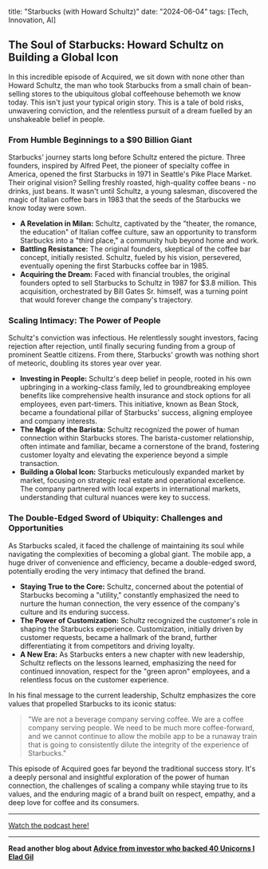 

title: "Starbucks (with Howard Schultz)"
date: "2024-06-04"
tags: [Tech, Innovation, AI]


## The Soul of Starbucks: Howard Schultz on Building a Global Icon

In this incredible episode of Acquired, we sit down with none other than Howard Schultz, the man who took Starbucks from a small chain of bean-selling stores to the ubiquitous global coffeehouse behemoth we know today. This isn't just your typical origin story. This is a tale of bold risks, unwavering conviction, and the relentless pursuit of a dream fuelled by an unshakeable belief in people.

### From Humble Beginnings to a $90 Billion Giant

Starbucks' journey starts long before Schultz entered the picture. Three founders, inspired by Alfred Peet, the pioneer of specialty coffee in America, opened the first Starbucks in 1971 in Seattle's Pike Place Market.  Their original vision? Selling freshly roasted, high-quality coffee beans - no drinks, just beans. It wasn't until Schultz, a young salesman, discovered the magic of Italian coffee bars in 1983 that the seeds of the Starbucks we know today were sown. 

* **A Revelation in Milan:**  Schultz, captivated by the "theater, the romance, the education" of Italian coffee culture, saw an opportunity to transform Starbucks into a "third place," a community hub beyond home and work. 
* **Battling Resistance:** The original founders, skeptical of the coffee bar concept, initially resisted. Schultz, fueled by his vision, persevered, eventually opening the first Starbucks coffee bar in 1985.
* **Acquiring the Dream:**  Faced with financial troubles, the original founders opted to sell Starbucks to Schultz in 1987 for $3.8 million. This acquisition, orchestrated by Bill Gates Sr. himself, was a turning point that would forever change the company's trajectory. 

### Scaling Intimacy: The Power of People

Schultz's conviction was infectious. He relentlessly sought investors, facing rejection after rejection, until finally securing funding from a group of prominent Seattle citizens. From there, Starbucks' growth was nothing short of meteoric, doubling its stores year over year.  

* **Investing in People:**  Schultz's deep belief in people, rooted in his own upbringing in a working-class family, led to groundbreaking employee benefits like comprehensive health insurance and stock options for all employees, even part-timers. This initiative, known as Bean Stock, became a foundational pillar of Starbucks' success, aligning employee and company interests.
* **The Magic of the Barista:**  Schultz recognized the power of human connection within Starbucks stores. The barista-customer relationship, often intimate and familiar, became a cornerstone of the brand, fostering customer loyalty and elevating the experience beyond a simple transaction. 
* **Building a Global Icon:**  Starbucks meticulously expanded market by market, focusing on strategic real estate and operational excellence. The company partnered with local experts in international markets, understanding that cultural nuances were key to success.  

### The Double-Edged Sword of Ubiquity: Challenges and Opportunities

As Starbucks scaled, it faced the challenge of maintaining its soul while navigating the complexities of becoming a global giant. The mobile app, a huge driver of convenience and efficiency, became a double-edged sword, potentially eroding the very intimacy that defined the brand.

* **Staying True to the Core:**  Schultz, concerned about the potential of Starbucks becoming a "utility," constantly emphasized the need to nurture the human connection, the very essence of the company's culture and its enduring success. 
* **The Power of Customization:** Schultz recognized the customer's role in shaping the Starbucks experience. Customization, initially driven by customer requests, became a hallmark of the brand, further differentiating it from competitors and driving loyalty.
* **A New Era:**  As Starbucks enters a new chapter with new leadership, Schultz reflects on the lessons learned, emphasizing the need for continued innovation, respect for the "green apron" employees, and a relentless focus on the customer experience.

In his final message to the current leadership, Schultz emphasizes the core values that propelled Starbucks to its iconic status:

> "We are not a beverage company serving coffee. We are a coffee company serving people.  We need to be much more coffee-forward, and we cannot continue to allow the mobile app to be a runaway train that is going to consistently dilute the integrity of the experience of Starbucks."

This episode of Acquired goes far beyond the traditional success story. It's a deeply personal and insightful exploration of the power of human connection, the challenges of scaling a company while staying true to its values, and the enduring magic of a brand built on respect, empathy, and a deep love for coffee and its consumers.

---

<a href="https://youtube.com/watch?v=A0fvX-wV70Y" target="_blank">Watch the podcast here!</a>


---

**Read another blog about [Advice from investor who backed 40 Unicorns l Elad Gil](./20240327-eladgil-eo)**
